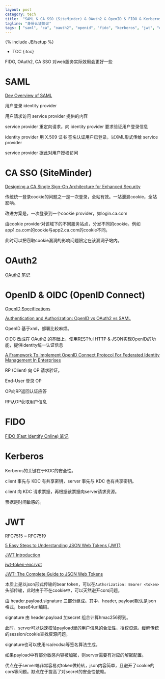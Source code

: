 ```yaml
---
layout: post
category: tech
title:  "SAML & CA SSO (SiteMinder) & OAuth2 & OpenID & FIDO & Kerberos & JWT & OIDC(OpenID Connect)"
tagline: "身份认证协议"
tags: [ "saml", "ca", "oauth2", "openid", "fido", "kerberos", "jwt", "oidc" ] 
---
```

{% include JB/setup %}

* TOC
{:toc}

FIDO, OAuth2, CA SSO 对web服务实际效用会更好一些

# SAML

[Dev Overview of SAML](https://developers.onelogin.com/saml)

用户登录 identity provider

用户请求访问 service provider 提供的内容

service provider 重定向请求，向 identity provider 要求验证用户登录信息

identity provider 用 X.509 证书 签名认证用户已登录，以XML形式传给 service provider

service provider 据此对用户授权访问

# CA SSO (SiteMinder)

[Designing a CA Single Sign-On Architecture for Enhanced Security](https://acclaimconsulting.com/wp-content/uploads/2015/02/designing-a-ca-sso-architecture-for-enhanced-security.pdf)

传统统一登录cookie的问题之一是一次登录，全站有效。一站泄漏cookie，全站影响。

改进方案是，一次登录到一个cookie provider，如login.ca.com

由cookie provider对该域下的不同服务站点，分发不同的cookie。例如app1.ca.com的cookie与app2.ca.com的cookie不同。

此时可以把窃取cookie漏洞的影响问题限定在该漏洞子站内。

# OAuth2 

[OAuth2 笔记](https://abbypan.github.io/2016/06/03/oauth2)

# OpenID & OIDC (OpenID Connect)

[OpenID Specifications](http://openid.net/developers/specs/)

[Authentication and Authorization: OpenID vs OAuth2 vs SAML](https://spin.atomicobject.com/2016/05/30/openid-oauth-saml/)

OpenID 基于xml，部署比较麻烦。

OIDC 改成在 OAuth2 的基础上，使用RESTful HTTP & JSON实现OpenID的功能，提供identity统一认证信息

[A Framework To Implement OpenID Connect Protocol For Federated Identity Management In Enterprises](http://www.diva-portal.org/smash/get/diva2:1121361/FULLTEXT01.pdf)

RP (Client) 向 OP 请求验证，

End-User 登录 OP

OP向RP返回认证应答

RP从OP获取用户信息

# FIDO

[FIDO (Fast Identify Online) 笔记](https://abbypan.github.io/2015/11/15/fido-pay)

# Kerberos

Kerberos的关键在于KDC的安全性。

client 事先与 KDC 有共享密钥，server 事先与 KDC 也有共享密钥。

client 向 KDC 请求票据，再根据该票据向server请求资源。

票据是时间敏感的。

# JWT

RFC7515 ~ RFC7519

[5 Easy Steps to Understanding JSON Web Tokens (JWT)](https://medium.com/vandium-software/5-easy-steps-to-understanding-json-web-tokens-jwt-1164c0adfcec)

[JWT Introduction](https://jwt.io/introduction/)

[jwt-token-encrypt](https://www.npmjs.com/package/jwt-token-encrypt)

[JWT: The Complete Guide to JSON Web Tokens](https://blog.angular-university.io/angular-jwt/)

本质上是以json形式传输的bear token，可以在``Authorization: Bearer <token>``头部传输，此时由于不在cookie中，可以天然避开cors问题。

由 header.payload.signature 三部分组成。其中，header, payload默认是json格式，base64url编码。

signature 由 header.payload 加secret 组合计算hmac256得到。

此时，server可以快速校验payload里的用户信息的合法性，授权资源。缓解传统的session/cookie查找资源问题。

signature也可以使用rsa/ecdsa等签名算法生成。

如果payload中有部分敏感内容被加密，则server需要有对应的解密配置。

优点在于server端非常容易对token做轮转，json内容简单，且避开了cookie的cors等问题。缺点在于提高了对secret的安全性依赖。

